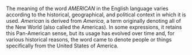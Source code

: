 The meaning of the word _AMERICAN_ in the English language varies according to the historical, geographical, and political context in which it is used. _American_ is derived from _America_, a term originally denoting all of the New World (also called the Americas). In some expressions, it retains this Pan-American sense, but its usage has evolved over time and, for various historical reasons, the word came to denote people or things specifically from the United States of America.
